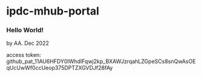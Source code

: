 # ipdc-mhub-portal

### Hello World!
by AA. Dec 2022

access token: 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
